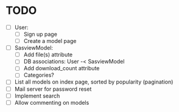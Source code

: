 # TODO    
- [ ] User:
    - [ ] Sign up page
    - [ ] Create a model page
- [ ] SasviewModel:
    - [ ] Add file(s) attribute
    - [ ] DB associations: User -< SasviewModel
    - [ ] Add download_count attribute
    - [ ] Categories?
- [ ] List all models on index page, sorted by popularity (pagination)
- [ ] Mail server for password reset
- [ ] Implement search
- [ ] Allow commenting on models
